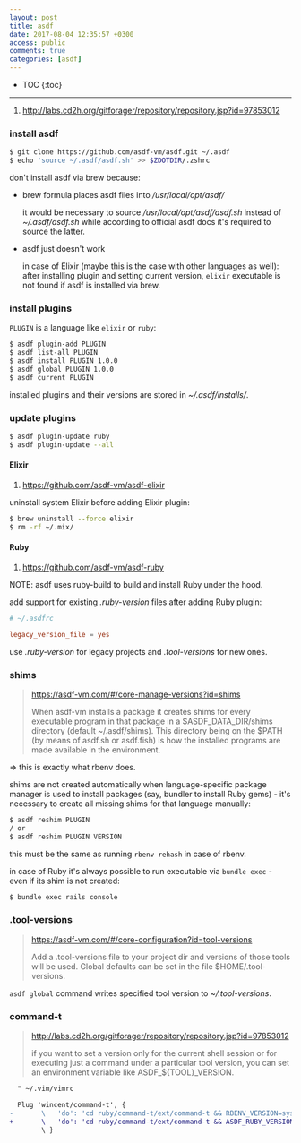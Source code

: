 ```yaml
---
layout: post
title: asdf
date: 2017-08-04 12:35:57 +0300
access: public
comments: true
categories: [asdf]
---
```


<!-- more -->

<!-- prettier-ignore -->
* TOC
{:toc}
<hr>

1. <http://labs.cd2h.org/gitforager/repository/repository.jsp?id=97853012>

### install asdf

```sh
$ git clone https://github.com/asdf-vm/asdf.git ~/.asdf
$ echo 'source ~/.asdf/asdf.sh' >> $ZDOTDIR/.zshrc
```

don't install asdf via brew because:

- brew formula places asdf files into _/usr/local/opt/asdf/_

  it would be necessary to source _/usr/local/opt/asdf/asdf.sh_ instead of
  _~/.asdf/asdf.sh_ while according to official asdf docs it's required to
  source the latter.

- asdf just doesn't work

  in case of Elixir (maybe this is the case with other languages as well):
  after installing plugin and setting current version, `elixir` executable
  is not found if asdf is installed via brew.

### install plugins

`PLUGIN` is a language like `elixir` or `ruby`:

```sh
$ asdf plugin-add PLUGIN
$ asdf list-all PLUGIN
$ asdf install PLUGIN 1.0.0
$ asdf global PLUGIN 1.0.0
$ asdf current PLUGIN
```

installed plugins and their versions are stored in _~/.asdf/installs/_.

### update plugins

```sh
$ asdf plugin-update ruby
$ asdf plugin-update --all
```

#### Elixir

1. <https://github.com/asdf-vm/asdf-elixir>

uninstall system Elixir before adding Elixir plugin:

```sh
$ brew uninstall --force elixir
$ rm -rf ~/.mix/
```

#### Ruby

1. <https://github.com/asdf-vm/asdf-ruby>

NOTE: asdf uses ruby-build to build and install Ruby under the hood.

add support for existing _.ruby-version_ files after adding Ruby plugin:

```conf
# ~/.asdfrc

legacy_version_file = yes
```

use _.ruby-version_ for legacy projects and _.tool-versions_ for new ones.

### shims

> <https://asdf-vm.com/#/core-manage-versions?id=shims>
>
> When asdf-vm installs a package it creates shims for every executable program
> in that package in a $ASDF_DATA_DIR/shims directory (default ~/.asdf/shims).
> This directory being on the $PATH (by means of asdf.sh or asdf.fish) is how
> the installed programs are made available in the environment.

=> this is exactly what rbenv does.

shims are not created automatically when language-specific package manager is
used to install packages (say, bundler to install Ruby gems) - it's necessary
to create all missing shims for that language manually:

```sh
$ asdf reshim PLUGIN
/ or
$ asdf reshim PLUGIN VERSION
```

this must be the same as running `rbenv rehash` in case of rbenv.

in case of Ruby it's always possible to run executable via `bundle exec` - even
if its shim is not created:

```sh
$ bundle exec rails console
```

### .tool-versions

> <https://asdf-vm.com/#/core-configuration?id=tool-versions>
>
> Add a .tool-versions file to your project dir and versions of those tools
> will be used. Global defaults can be set in the file $HOME/.tool-versions.

`asdf global` command writes specified tool version to _~/.tool-versions_.

### command-t

> <http://labs.cd2h.org/gitforager/repository/repository.jsp?id=97853012>
>
> if you want to set a version only for the current shell session or for
> executing just a command under a particular tool version, you can set
> an environment variable like ASDF_${TOOL}_VERSION.

```diff
  " ~/.vim/vimrc

  Plug 'wincent/command-t', {
-       \   'do': 'cd ruby/command-t/ext/command-t && RBENV_VERSION=system ruby extconf.rb && make'
+       \   'do': 'cd ruby/command-t/ext/command-t && ASDF_RUBY_VERSION=system ruby extconf.rb && make'
        \ }
```
